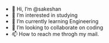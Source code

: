 - 👋 Hi, I’m @sakeshan
- 👀 I’m interested in studying
- 🌱 I’m currently learning Engineering
- 💞️ I’m looking to collaborate on coding
- 📫 How to reach me throgh my mail.

<!---
sakeshan/sakeshan is a ✨ special ✨ repository because its `README.md` (this file) appears on your GitHub profile.
You can click the Preview link to take a look at your changes.
--->
